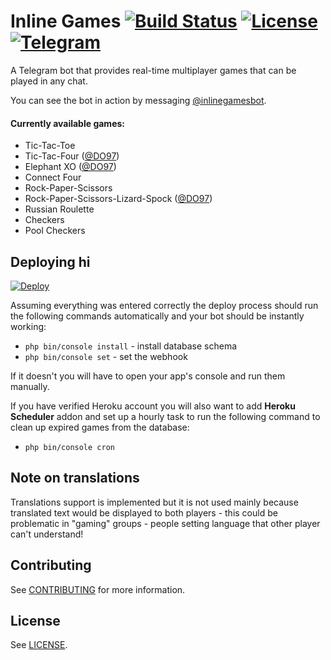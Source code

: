 # Inline Games [![Build Status](https://travis-ci.org/jacklul/inlinegamesbot.svg?branch=master)](https://travis-ci.org/jacklul/inlinegamesbot) [![License](https://img.shields.io/github/license/jacklul/inlinegamesbot.svg)](https://github.com/jacklul/inlinegamesbot/blob/master/LICENSE) [![Telegram](https://img.shields.io/badge/Telegram-%40inlinegamesbot-blue.svg)](https://telegram.me/inlinegamesbot)

A Telegram bot that provides real-time multiplayer games that can be played in any chat.

You can see the bot in action by messaging [@inlinegamesbot](https://telegram.me/inlinegamesbot).

#### Currently available games:

- Tic-Tac-Toe
- Tic-Tac-Four ([@DO97](https://github.com/DO97))
- Elephant XO ([@DO97](https://github.com/DO97))
- Connect Four
- Rock-Paper-Scissors
- Rock-Paper-Scissors-Lizard-Spock ([@DO97](https://github.com/DO97))
- Russian Roulette
- Checkers
- Pool Checkers

## Deploying hi

[![Deploy](https://www.herokucdn.com/deploy/button.svg)](https://heroku.com/deploy?template=https://github.com/jacklul/inlinegamesbot)

Assuming everything was entered correctly the deploy process should run the following commands automatically and your bot should be instantly working:
- `php bin/console install` - install database schema
- `php bin/console set` - set the webhook

If it doesn't you will have to open your app's console and run them manually.

If you have verified Heroku account you will also want to add **Heroku Scheduler** addon and set up a hourly task to run the following command to clean up expired games from the database:
- `php bin/console cron`

## Note on translations

Translations support is implemented but it is not used mainly because translated text would be displayed to both players - this could be problematic in "gaming" groups - people setting language that other player can't understand!

## Contributing

See [CONTRIBUTING](CONTRIBUTING.md) for more information.

## License

See [LICENSE](LICENSE).
